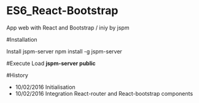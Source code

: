 # ES6_React-Bootstrap
App web with React and Bootstrap / iniy by jspm

#Installation

Install jspm-server
npm install -g jspm-server

#Execute
    Load **jspm-server public**

#History
- 10/02/2016 Initialisation
- 10/02/2016 Integration React-router and React-bootstrap components